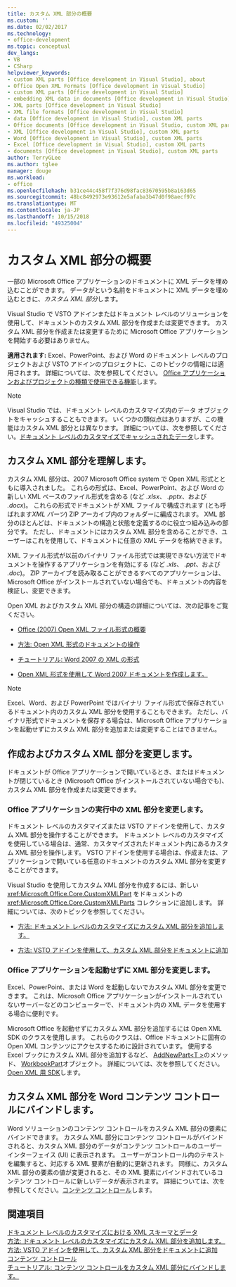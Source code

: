 ```yaml
---
title: カスタム XML 部分の概要
ms.custom: ''
ms.date: 02/02/2017
ms.technology:
- office-development
ms.topic: conceptual
dev_langs:
- VB
- CSharp
helpviewer_keywords:
- custom XML parts [Office development in Visual Studio], about
- Office Open XML Formats [Office development in Visual Studio]
- custom XML parts [Office development in Visual Studio]
- embedding XML data in documents [Office development in Visual Studio]
- XML parts [Office development in Visual Studio]
- XML file formats [Office development in Visual Studio]
- data [Office development in Visual Studio], custom XML parts
- Office documents [Office development in Visual Studio, custom XML parts
- XML [Office development in Visual Studio], custom XML parts
- Word [Office development in Visual Studio], custom XML parts
- Excel [Office development in Visual Studio], custom XML parts
- documents [Office development in Visual Studio], custom XML parts
author: TerryGLee
ms.author: tglee
manager: douge
ms.workload:
- office
ms.openlocfilehash: b31ce44c458f7f376d98fac83670595b8a163d65
ms.sourcegitcommit: 48bc8492973e93612e5afaba3b47d0f98aecf97c
ms.translationtype: MT
ms.contentlocale: ja-JP
ms.lasthandoff: 10/15/2018
ms.locfileid: "49325004"
---
```

# <a name="custom-xml-parts-overview"></a>カスタム XML 部分の概要
  一部の Microsoft Office アプリケーションのドキュメントに XML データを埋め込むことができます。 データがという名前をドキュメントに XML データを埋め込むときに、*カスタム XML 部分*します。  
  
 Visual Studio で VSTO アドインまたはドキュメント レベルのソリューションを使用して、ドキュメントのカスタム XML 部分を作成または変更できます。 カスタム XML 部分を作成または変更するために Microsoft Office アプリケーションを開始する必要はありません。  
  
 **適用されます:** Excel、PowerPoint、および Word のドキュメント レベルのプロジェクトおよび VSTO アドインのプロジェクトに、このトピックの情報には適用されます。 詳細については、次を参照してください。 [Office アプリケーションおよびプロジェクトの種類で使用できる機能](../vsto/features-available-by-office-application-and-project-type.md)します。  
  
> [!NOTE]  
>  Visual Studio では、ドキュメント レベルのカスタマイズ内のデータ オブジェクトをキャッシュすることもできます。 いくつかの類似点はありますが、この機能はカスタム XML 部分とは異なります。 詳細については、次を参照してください。[ドキュメント レベルのカスタマイズでキャッシュされたデータ](../vsto/cached-data-in-document-level-customizations.md)します。  
  
## <a name="understand-custom-xml-parts"></a>カスタム XML 部分を理解します。  
 カスタム XML 部分は、2007 Microsoft Office system で Open XML 形式とともに導入されました。 これらの形式は、Excel、PowerPoint、および Word の新しい XML ベースのファイル形式を含める (など *.xlsx*、 *.pptx*、および *.docx*)。 これらの形式でドキュメントが XML ファイルで構成されます (とも呼ばれます*XML パーツ*) ZIP アーカイブ内のフォルダーに編成されます。 XML 部分のほとんどは、ドキュメントの構造と状態を定義するのに役立つ組み込みの部分です。 ただし、ドキュメントにはカスタム XML 部分を含めることができ、ユーザーはこれを使用して、ドキュメントに任意の XML データを格納できます。  
  
 XML ファイル形式が以前のバイナリ ファイル形式では実現できない方法でドキュメントを操作するアプリケーションを有効にする (など *.xls*、 *.ppt*、および *.doc*)。 ZIP アーカイブを読み取ることができるすべてのアプリケーションは、Microsoft Office がインストールされていない場合でも、ドキュメントの内容を検証し、変更できます。  
  
 Open XML およびカスタム XML 部分の構造の詳細については、次の記事をご覧ください。  
  
-   [Office (2007) Open XML ファイル形式の概要](http://msdn.microsoft.com/96018532-f62c-4da7-bbff-16b96a483fbf)  
  
-   [方法: Open XML 形式のドキュメントの操作](http://msdn.microsoft.com/c989d4e2-053d-4e1f-83be-257c608b343f)  
  
-   [チュートリアル: Word 2007 の XML の形式](http://msdn.microsoft.com/fc1afcb2-27fb-4608-9f29-11b7bd23ea4a)  
  
-   [Open XML 形式を使用して Word 2007 ドキュメントを作成します。](http://msdn.microsoft.com/59a46f4e-5a5a-4dac-86e5-7dfd43330766)  
  
> [!NOTE]  
>  Excel、Word、および PowerPoint ではバイナリ ファイル形式で保存されているドキュメント内のカスタム XML 部分を使用することもできます。 ただし、バイナリ形式でドキュメントを保存する場合は、Microsoft Office アプリケーションを起動せずにカスタム XML 部分を追加または変更することはできません。  
  
## <a name="create-and-modify-custom-xml-parts"></a>作成およびカスタム XML 部分を変更します。  
 ドキュメントが Office アプリケーションで開いているとき、またはドキュメントが閉じているとき (Microsoft Office がインストールされていない場合でも)、カスタム XML 部分を作成または変更できます。  
  
### <a name="modify-xml-parts-while-the-office-application-is-running"></a>Office アプリケーションの実行中の XML 部分を変更します。  
 ドキュメント レベルのカスタマイズまたは VSTO アドインを使用して、カスタム XML 部分を操作することができます。 ドキュメント レベルのカスタマイズを使用している場合は、通常、カスタマイズされたドキュメント内にあるカスタム XML 部分を操作します。 VSTO アドインを使用する場合は、作成または、アプリケーションで開いている任意のドキュメントのカスタム XML 部分を変更することができます。  
  
 Visual Studio を使用してカスタム XML 部分を作成するには、新しい <xref:Microsoft.Office.Core.CustomXMLPart> をドキュメントの <xref:Microsoft.Office.Core.CustomXMLParts> コレクションに追加します。 詳細については、次のトピックを参照してください。  
  
-   [方法: ドキュメント レベルのカスタマイズにカスタム XML 部分を追加します。](../vsto/how-to-add-custom-xml-parts-to-document-level-customizations.md)  
  
-   [方法: VSTO アドインを使用して、カスタム XML 部分をドキュメントに追加](../vsto/how-to-add-custom-xml-parts-to-documents-by-using-vsto-add-ins.md)  
  
### <a name="modify-xml-parts-without-starting-the-office-application"></a>Office アプリケーションを起動せずに XML 部分を変更します。  
 Excel、PowerPoint、または Word を起動しないでカスタム XML 部分を変更できます。 これは、Microsoft Office アプリケーションがインストールされていないサーバーなどのコンピューターで、ドキュメント内の XML データを使用する場合に便利です。  
  
 Microsoft Office を起動せずにカスタム XML 部分を追加するには Open XML SDK のクラスを使用します。 これらのクラスは、Office ドキュメントに固有の Open XML コンテンツにアクセスするために設計されています。 使用する Excel ブックにカスタム XML 部分を追加するなど、 [AddNewPart\<T >](https://msdn.microsoft.com/library/office/cc562657.aspx)のメソッド、 [WorkbookPart](https://msdn.microsoft.com/library/office/documentformat.openxml.packaging.workbookpart.aspx)オブジェクト。 詳細については、次を参照してください。 [Open XML 用 SDK](/office/open-xml/open-xml-sdk)します。  
  
## <a name="bind-custom-xml-parts-to-word-content-controls"></a>カスタム XML 部分を Word コンテンツ コントロールにバインドします。  
 Word ソリューションのコンテンツ コントロールをカスタム XML 部分の要素にバインドできます。 カスタム XML 部分にコンテンツ コントロールがバインドされると、カスタム XML 部分のデータがコンテンツ コントロールのユーザー インターフェイス (UI) に表示されます。 ユーザーがコントロール内のテキストを編集すると、対応する XML 要素が自動的に更新されます。 同様に、カスタム XML 部分の要素の値が変更されると、その XML 要素にバインドされているコンテンツ コントロールに新しいデータが表示されます。 詳細については、次を参照してください。[コンテンツ コントロール](../vsto/content-controls.md)します。  
  
## <a name="see-also"></a>関連項目  
 [ドキュメント レベルのカスタマイズにおける XML スキーマとデータ](../vsto/xml-schemas-and-data-in-document-level-customizations.md)   
 [方法: ドキュメント レベルのカスタマイズにカスタム XML 部分を追加します。](../vsto/how-to-add-custom-xml-parts-to-document-level-customizations.md)   
 [方法: VSTO アドインを使用して、カスタム XML 部分をドキュメントに追加](../vsto/how-to-add-custom-xml-parts-to-documents-by-using-vsto-add-ins.md)   
 [コンテンツ コントロール](../vsto/content-controls.md)   
 [チュートリアル: コンテンツ コントロールをカスタム XML 部分にバインドします。](../vsto/walkthrough-binding-content-controls-to-custom-xml-parts.md)  
  
  
